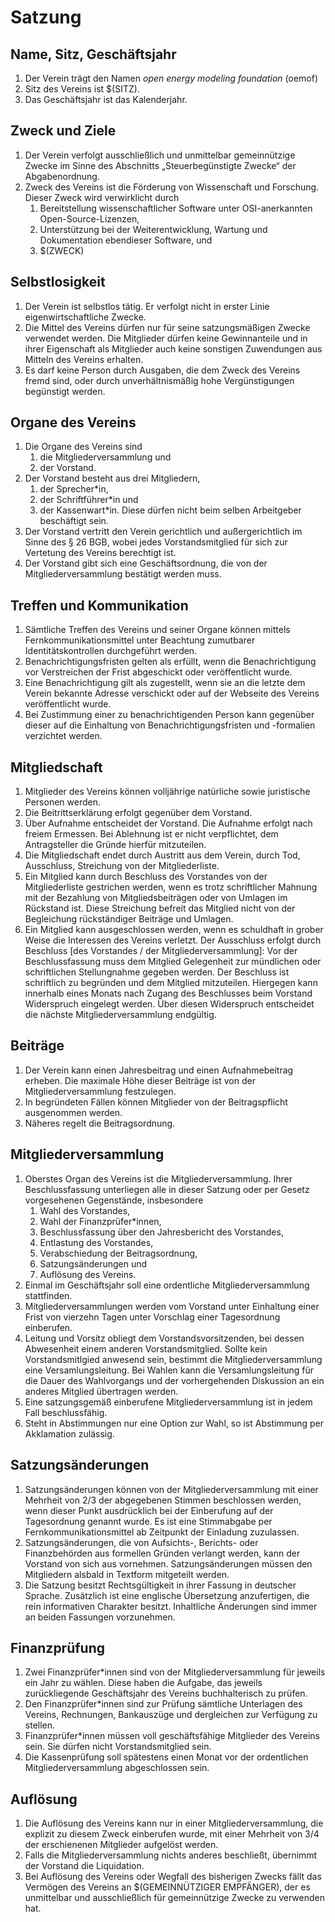 # Satzung


## Name, Sitz, Geschäftsjahr

1.   Der Verein trägt den Namen *open energy modeling foundation* (oemof)
2.   Sitz des Vereins ist $(SITZ).
3.   Das Geschäftsjahr ist das Kalenderjahr.


## Zweck und Ziele

1. Der Verein verfolgt ausschließlich und unmittelbar gemeinnützige Zwecke im Sinne des Abschnitts „Steuerbegünstigte Zwecke“ der Abgabenordnung.
2. Zweck des Vereins ist die Förderung von Wissenschaft und Forschung.
    Dieser Zweck wird verwirklicht durch
    1. Bereitstellung wissenschaftlicher Software unter OSI-anerkannten Open-Source-Lizenzen,
    2. Unterstützung bei der Weiterentwicklung, Wartung und Dokumentation ebendieser Software, und
    3. $(ZWECK)


## Selbstlosigkeit

1. Der Verein ist selbstlos tätig. Er verfolgt nicht in erster Linie eigenwirtschaftliche Zwecke.
2. Die Mittel des Vereins dürfen nur für seine satzungsmäßigen Zwecke verwendet werden.
    Die Mitglieder dürfen keine Gewinnanteile und in ihrer Eigenschaft als Mitglieder auch keine sonstigen Zuwendungen aus Mitteln des Vereins erhalten.
3. Es darf keine Person durch Ausgaben, die dem Zweck des Vereins fremd sind, oder durch unverhältnismäßig hohe Vergünstigungen begünstigt werden.


## Organe des Vereins

1. Die Organe des Vereins sind
    1. die Mitgliederversammlung und
    2. der Vorstand.
2. Der Vorstand besteht aus drei Mitgliedern,
    1. der Sprecher*in,
    2. der Schriftführer*in und
    3. der Kassenwart*in.
    Diese dürfen nicht beim selben Arbeitgeber beschäftigt sein.
3. Der Vorstand vertritt den Verein gerichtlich und außergerichtlich im Sinne des § 26 BGB,
    wobei jedes Vorstandsmitglied für sich zur Vertetung des Vereins berechtigt ist.
4. Der Vorstand gibt sich eine Geschäftsordnung, die von der Mitgliederversammlung bestätigt werden muss.


## Treffen und Kommunikation

1. Sämtliche Treffen des Vereins und seiner Organe können mittels Fernkommunikationsmittel unter Beachtung zumutbarer Identitätskontrollen durchgeführt werden.
2. Benachrichtigungsfristen gelten als erfüllt, wenn die Benachrichtigung vor Verstreichen der Frist abgeschickt oder veröffentlicht wurde.
3. Eine Benachrichtigung gilt als zugestellt, wenn sie an die letzte dem Verein bekannte Adresse verschickt oder auf der Webseite des Vereins veröffentlicht wurde.
4. Bei Zustimmung einer zu benachrichtigenden Person kann gegenüber dieser auf die Einhaltung von Benachrichtigungsfristen und -formalien verzichtet werden.


## Mitgliedschaft

1. Mitglieder des Vereins können volljährige natürliche sowie juristische Personen werden.
2. Die Beitrittserklärung erfolgt gegenüber dem Vorstand.
3. Über Aufnahme entscheidet der Vorstand. Die Aufnahme erfolgt nach freiem Ermessen.
    Bei Ablehnung ist er nicht verpflichtet, dem Antragsteller die Gründe hierfür mitzuteilen.
4. Die Mitgliedschaft endet durch Austritt aus dem Verein, durch Tod, Ausschluss, Streichung von der Mitgliederliste.
5. Ein Mitglied kann durch Beschluss des Vorstandes von der Mitgliederliste gestrichen werden, wenn es trotz schriftlicher Mahnung mit der Bezahlung von Mitgliedsbeiträgen oder von Umlagen im Rückstand ist.
    Diese Streichung befreit das Mitglied nicht von der Begleichung rückständiger Beiträge und Umlagen.
6. Ein Mitglied kann ausgeschlossen werden, wenn es schuldhaft in grober Weise die Interessen des Vereins verletzt. Der Ausschluss erfolgt durch Beschluss [des Vorstandes / der Mitgliederversammlung]: Vor der Beschlussfassung muss dem Mitglied Gelegenheit zur mündlichen oder schriftlichen Stellungnahme gegeben werden. Der Beschluss ist schriftlich zu begründen und dem Mitglied mitzuteilen. Hiergegen kann innerhalb eines Monats nach Zugang des Beschlusses beim Vorstand Widerspruch eingelegt werden. Über diesen Widerspruch entscheidet die nächste Mitgliederversammlung endgültig.


## Beiträge

1. Der Verein kann einen Jahresbeitrag und einen Aufnahmebeitrag erheben.
    Die maximale Höhe dieser Beiträge ist von der Mitgliederversammlung festzulegen.
2. In begründeten Fällen können Mitglieder von der Beitragspflicht ausgenommen werden.
3. Näheres regelt die Beitragsordnung.


## Mitgliederversammlung

1. Oberstes Organ des Vereins ist die Mitgliederversammlung.
    Ihrer Beschlussfassung unterliegen alle in dieser Satzung oder per Gesetz vorgesehenen Gegenstände,
    insbesondere
    1. Wahl des Vorstandes,
    2. Wahl der Finanzprüfer*innen,
    3. Beschlussfassung über den Jahresbericht des Vorstandes,
    4. Entlastung des Vorstandes,
    6. Verabschiedung der Beitragsordnung,
    8. Satzungsänderungen und
    9. Auflösung des Vereins.
2. Einmal im Geschäftsjahr soll eine ordentliche Mitgliederversammlung stattfinden.
3. Mitgliederversammlungen werden vom Vorstand unter Einhaltung einer Frist von vierzehn Tagen unter Vorschlag einer Tagesordnung einberufen.
4. Leitung und Vorsitz obliegt dem Vorstandsvorsitzenden, bei dessen Abwesenheit einem anderen Vorstandsmitglied.
    Sollte kein Vorstandsmitlgied anwesend sein, bestimmt die Mitgliederversammlung eine Versamlungsleitung.
    Bei Wahlen kann die Versamlungsleitung für die Dauer des Wahlvorgangs und der vorhergehenden Diskussion an ein anderes Mitglied übertragen werden.
5. Eine satzungsgemäß einberufene Mitgliederversammlung ist in jedem Fall beschlussfähig.
6. Steht in Abstimmungen nur eine Option zur Wahl, so ist Abstimmung per Akklamation zulässig.


## Satzungsänderungen

1. Satzungsänderungen können von der Mitgliederversammlung mit einer Mehrheit von 2/3 der abgegebenen Stimmen beschlossen werden,
    wenn dieser Punkt ausdrücklich bei der Einberufung auf der Tagesordnung genannt wurde.
    Es ist eine Stimmabgabe per Fernkommunikationsmittel ab Zeitpunkt der Einladung zuzulassen.
2. Satzungsänderungen, die von Aufsichts-, Berichts- oder Finanzbehörden aus formellen Gründen verlangt werden, kann der Vorstand von sich aus vornehmen.
    Satzungsänderungen müssen den Mitgliedern alsbald in Textform mitgeteilt werden.
3. Die Satzung besitzt Rechtsgültigkeit in ihrer Fassung in deutscher Sprache.
    Zusätzlich ist eine englische Übersetzung anzufertigen,
    die rein informativen Charakter besitzt.
    Inhaltliche Änderungen sind immer an beiden Fassungen vorzunehmen.


## Finanzprüfung

1. Zwei Finanzprüfer*innen sind von der Mitgliederversammlung für jeweils ein Jahr zu wählen.
    Diese haben die Aufgabe, das jeweils zurückliegende Geschäftsjahr des Vereins buchhalterisch zu prüfen.
2. Den Finanzprüfer*innen sind zur Prüfung sämtliche Unterlagen des Vereins, Rechnungen, Bankauszüge und dergleichen zur Verfügung zu stellen.
3. Finanzprüfer*innen müssen voll geschäftsfähige Mitglieder des Vereins sein.
    Sie dürfen nicht Vorstandsmitglied sein.
4. Die Kassenprüfung soll spätestens einen Monat vor der ordentlichen Mitgliederversammlung abgeschlossen sein.


## Auflösung

1. Die Auflösung des Vereins kann nur in einer Mitgliederversammlung,
    die explizit zu diesem Zweck einberufen wurde,
    mit einer Mehrheit von 3/4 der erschienenen Mitglieder aufgelöst werden.
2. Falls die Mitgliederversammlung nichts anderes beschließt, übernimmt der Vorstand die Liquidation.
3. Bei Auflösung des Vereins oder Wegfall des bisherigen Zwecks fällt das Vermögen des Vereins an $(GEMEINNÜTZIGER EMPFÄNGER),
    der es unmittelbar und ausschließlich für gemeinnützige Zwecke zu verwenden hat.
